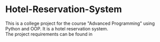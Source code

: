 # Hotel-Reservation-System
This is a college project for the course "Advanced Programming" using Python and OOP. It is a hotel reservation system.<br>
The project requirements can be found in 
